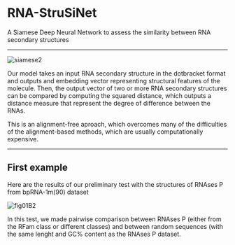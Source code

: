 RNA-StruSiNet
======

A Siamese Deep Neural Network to assess the similarity between RNA secondary structures

___

![siamese2](https://github.com/nicoaira/RNA-StruSiNet/assets/59507281/c1c30984-24f3-4ff0-8f80-24f8c0853020)

Our model takes an input RNA secondary structure in the dotbracket format and outputs and embedding vector representing structural features of the molecule.
Then, the output vector of two or more RNA secondary structures can be compared by computing the squared distance, which outputs a distance measure that represent the degree of difference between the RNAs. 

This is an alignment-free aproach, which overcomes many of the difficulties of the alignment-based methods, which are usually computationally expensive.

___

## First example

Here are the results of our preliminary test with the structures of RNAses P from bpRNA-1m(90) dataset

![fig01B2](https://github.com/nicoaira/RNA-StruSiNet/assets/59507281/2801d1ef-98c5-41d8-93e8-eca10f586703)


In this test, we made pairwise comparison between RNAses P (either from the RFam class or different classes) and between random sequences (with the same lenght and GC% content as the RNAses P dataset.
